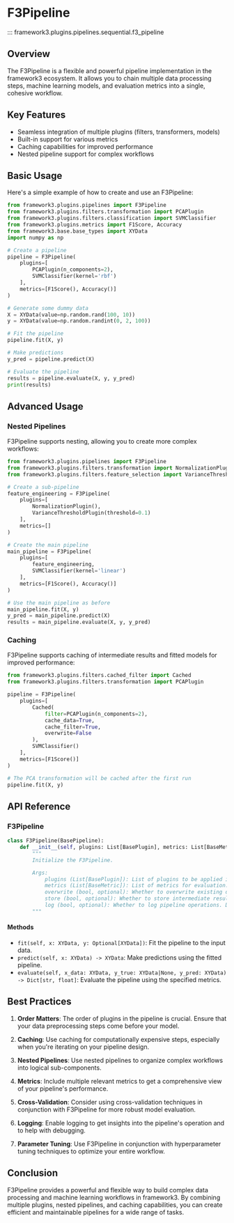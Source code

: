 # F3Pipeline

::: framework3.plugins.pipelines.sequential.f3_pipeline

## Overview

The F3Pipeline is a flexible and powerful pipeline implementation in the framework3 ecosystem. It allows you to chain multiple data processing steps, machine learning models, and evaluation metrics into a single, cohesive workflow.

## Key Features

- Seamless integration of multiple plugins (filters, transformers, models)
- Built-in support for various metrics
- Caching capabilities for improved performance
- Nested pipeline support for complex workflows

## Basic Usage

Here's a simple example of how to create and use an F3Pipeline:

```python
from framework3.plugins.pipelines import F3Pipeline
from framework3.plugins.filters.transformation import PCAPlugin
from framework3.plugins.filters.classification import SVMClassifier
from framework3.plugins.metrics import F1Score, Accuracy
from framework3.base.base_types import XYData
import numpy as np

# Create a pipeline
pipeline = F3Pipeline(
    plugins=[
        PCAPlugin(n_components=2),
        SVMClassifier(kernel='rbf')
    ],
    metrics=[F1Score(), Accuracy()]
)

# Generate some dummy data
X = XYData(value=np.random.rand(100, 10))
y = XYData(value=np.random.randint(0, 2, 100))

# Fit the pipeline
pipeline.fit(X, y)

# Make predictions
y_pred = pipeline.predict(X)

# Evaluate the pipeline
results = pipeline.evaluate(X, y, y_pred)
print(results)
```

## Advanced Usage

### Nested Pipelines

F3Pipeline supports nesting, allowing you to create more complex workflows:

```python
from framework3.plugins.pipelines import F3Pipeline
from framework3.plugins.filters.transformation import NormalizationPlugin
from framework3.plugins.filters.feature_selection import VarianceThresholdPlugin

# Create a sub-pipeline
feature_engineering = F3Pipeline(
    plugins=[
        NormalizationPlugin(),
        VarianceThresholdPlugin(threshold=0.1)
    ],
    metrics=[]
)

# Create the main pipeline
main_pipeline = F3Pipeline(
    plugins=[
        feature_engineering,
        SVMClassifier(kernel='linear')
    ],
    metrics=[F1Score(), Accuracy()]
)

# Use the main pipeline as before
main_pipeline.fit(X, y)
y_pred = main_pipeline.predict(X)
results = main_pipeline.evaluate(X, y, y_pred)
```

### Caching

F3Pipeline supports caching of intermediate results and fitted models for improved performance:

```python
from framework3.plugins.filters.cached_filter import Cached
from framework3.plugins.filters.transformation import PCAPlugin

pipeline = F3Pipeline(
    plugins=[
        Cached(
            filter=PCAPlugin(n_components=2),
            cache_data=True,
            cache_filter=True,
            overwrite=False
        ),
        SVMClassifier()
    ],
    metrics=[F1Score()]
)

# The PCA transformation will be cached after the first run
pipeline.fit(X, y)
```

## API Reference

### F3Pipeline

```python
class F3Pipeline(BasePipeline):
    def __init__(self, plugins: List[BasePlugin], metrics: List[BaseMetric], overwrite: bool = False, store: bool = False, log: bool = False) -> None:
        """
        Initialize the F3Pipeline.

        Args:
            plugins (List[BasePlugin]): List of plugins to be applied in the pipeline.
            metrics (List[BaseMetric]): List of metrics for evaluation.
            overwrite (bool, optional): Whether to overwrite existing data. Defaults to False.
            store (bool, optional): Whether to store intermediate results. Defaults to False.
            log (bool, optional): Whether to log pipeline operations. Defaults to False.
        """
```

#### Methods

- `fit(self, x: XYData, y: Optional[XYData])`: Fit the pipeline to the input data.
- `predict(self, x: XYData) -> XYData`: Make predictions using the fitted pipeline.
- `evaluate(self, x_data: XYData, y_true: XYData|None, y_pred: XYData) -> Dict[str, float]`: Evaluate the pipeline using the specified metrics.

## Best Practices

1. **Order Matters**: The order of plugins in the pipeline is crucial. Ensure that your data preprocessing steps come before your model.

2. **Caching**: Use caching for computationally expensive steps, especially when you're iterating on your pipeline design.

3. **Nested Pipelines**: Use nested pipelines to organize complex workflows into logical sub-components.

4. **Metrics**: Include multiple relevant metrics to get a comprehensive view of your pipeline's performance.

5. **Cross-Validation**: Consider using cross-validation techniques in conjunction with F3Pipeline for more robust model evaluation.

6. **Logging**: Enable logging to get insights into the pipeline's operation and to help with debugging.

7. **Parameter Tuning**: Use F3Pipeline in conjunction with hyperparameter tuning techniques to optimize your entire workflow.

## Conclusion

F3Pipeline provides a powerful and flexible way to build complex data processing and machine learning workflows in framework3. By combining multiple plugins, nested pipelines, and caching capabilities, you can create efficient and maintainable pipelines for a wide range of tasks.
